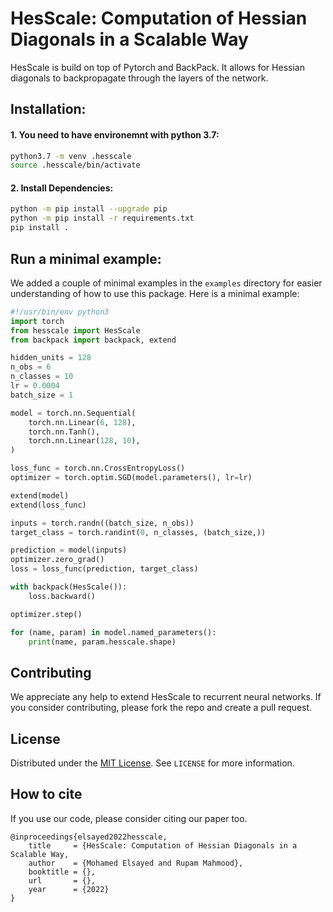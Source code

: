 # HesScale: Computation of Hessian Diagonals in a Scalable Way


HesScale is build on top of Pytorch and BackPack. It allows for Hessian diagonals to backpropagate through the layers of the network.

## Installation:
#### 1. You need to have environemnt with python 3.7:
``` sh
python3.7 -m venv .hesscale
source .hesscale/bin/activate
```
#### 2. Install Dependencies:
```sh
python -m pip install --upgrade pip
python -m pip install -r requirements.txt
pip install .
```

## Run a minimal example:
We added a couple of minimal examples in the `examples` directory for easier understanding of how to use this package. Here is a minimal example:
```python
#!/usr/bin/env python3
import torch
from hesscale import HesScale
from backpack import backpack, extend

hidden_units = 128
n_obs = 6
n_classes = 10
lr = 0.0004
batch_size = 1

model = torch.nn.Sequential(
    torch.nn.Linear(6, 128),
    torch.nn.Tanh(),
    torch.nn.Linear(128, 10),
)

loss_func = torch.nn.CrossEntropyLoss()
optimizer = torch.optim.SGD(model.parameters(), lr=lr)

extend(model)
extend(loss_func)

inputs = torch.randn((batch_size, n_obs))
target_class = torch.randint(0, n_classes, (batch_size,))

prediction = model(inputs)
optimizer.zero_grad()
loss = loss_func(prediction, target_class)

with backpack(HesScale()):
    loss.backward()

optimizer.step()

for (name, param) in model.named_parameters():
    print(name, param.hesscale.shape)
```

## Contributing
We appreciate any help to extend HesScale to recurrent neural networks. If you consider contributing, please fork the repo and create a pull request. 

## License
Distributed under the [MIT License](https://opensource.org/licenses/MIT). See `LICENSE` for more information.


## How to cite
If you use our code, please consider citing our paper too.
```
@inproceedings{elsayed2022hesscale,
    title     = {HesScale: Computation of Hessian Diagonals in a Scalable Way,
    author    = {Mohamed Elsayed and Rupam Mahmood},
    booktitle = {},
    url       = {},
    year      = {2022}
}
```
